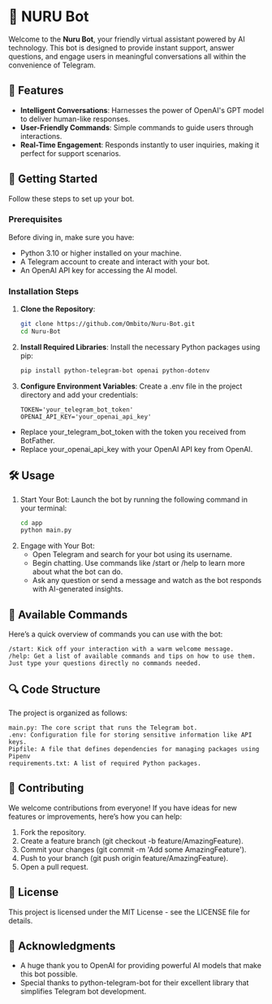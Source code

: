 # 🤖 NURU Bot

Welcome to the **Nuru Bot**, your friendly virtual assistant powered by AI technology. This bot is designed to provide instant support, answer questions, and engage users in meaningful conversations all within the convenience of Telegram.

## 🌟 Features

- **Intelligent Conversations**: Harnesses the power of OpenAI's GPT model to deliver human-like responses.
- **User-Friendly Commands**: Simple commands to guide users through interactions.
- **Real-Time Engagement**: Responds instantly to user inquiries, making it perfect for support scenarios.

## 🚀 Getting Started

Follow these steps to set up your bot.

### Prerequisites

Before diving in, make sure you have:

- Python 3.10 or higher installed on your machine.
- A Telegram account to create and interact with your bot.
- An OpenAI API key for accessing the AI model.

### Installation Steps

1. **Clone the Repository**:

   ```bash
   git clone https://github.com/Ombito/Nuru-Bot.git
   cd Nuru-Bot

2. **Install Required Libraries**:
    Install the necessary Python packages using pip:
    
    ```bash
    pip install python-telegram-bot openai python-dotenv

3. **Configure Environment Variables**:
    Create a .env file in the project directory and add your credentials:
    
    ```text
    TOKEN='your_telegram_bot_token'
    OPENAI_API_KEY='your_openai_api_key'
- Replace your_telegram_bot_token with the token you received from BotFather.
- Replace your_openai_api_key with your OpenAI API key from OpenAI.

## 🛠️ Usage
1. Start Your Bot:
    Launch the bot by running the following command in your terminal:
    ```bash
    cd app
    python main.py

2. Engage with Your Bot:
    - Open Telegram and search for your bot using its username.
    - Begin chatting. Use commands like /start or /help to learn more about what the bot can do.
    - Ask any question or send a message and watch as the bot responds with AI-generated insights.


## 📜 Available Commands
Here’s a quick overview of commands you can use with the bot:

    /start: Kick off your interaction with a warm welcome message.
    /help: Get a list of available commands and tips on how to use them.
    Just type your questions directly no commands needed.

## 🔍 Code Structure
The project is organized as follows:

    main.py: The core script that runs the Telegram bot.
    .env: Configuration file for storing sensitive information like API keys.
    Pipfile: A file that defines dependencies for managing packages using Pipenv
    requirements.txt: A list of required Python packages.


## 🤝 Contributing
We welcome contributions from everyone! If you have ideas for new features or improvements, here’s how you can help:
1. Fork the repository.
2. Create a feature branch (git checkout -b feature/AmazingFeature).
3. Commit your changes (git commit -m 'Add some AmazingFeature').
4. Push to your branch (git push origin feature/AmazingFeature).
5. Open a pull request.
   

## 📄 License
This project is licensed under the MIT License - see the LICENSE file for details.


## 🙏 Acknowledgments
- A huge thank you to OpenAI for providing powerful AI models that make this bot possible.
- Special thanks to python-telegram-bot for their excellent library that simplifies Telegram bot development.